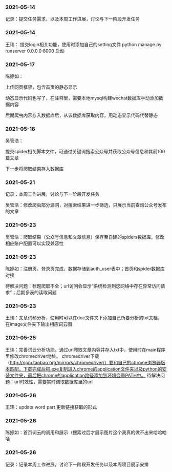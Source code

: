 ### 2021-05-14
记录：提交任务需求，以及本周工作进展，讨论与下一阶段开发任务

### 2021-05-14
王玮：
提交login相关功能，使用时添加自己的setting文件
python manage.py runserver 0.0.0.0:8000 启动

### 2021-05-17

陈婷如：

上传网页框架，包含首页的静态显示

动态显示代码也写了，在注释里，需要本地mysql构建wechat数据库手动添加数据内容

后期爬虫内容存入数据库后，从该数据库获取内容，用动态显示代码代替静态

### 2021-05-18

吴管浩：

提交spider相关脚本文件，可通过关键词搜索公众号并获取公众号信息和其前100篇文章

下一步将爬取结果存入数据库

### 2021-05-21
记录：本周工作进展，讨论与下一阶段开发任务

吴管浩：修改爬虫部分漏洞，对搜索结果进一步筛选，只展示当前查询公众号发布的文章

### 2021-05-23

吴管浩：爬取结果（公众号信息和文章信息）保存至自建的spiders数据库，修改相应账户配置可以实现兼容性

### 2021-05-23

陈婷如：注册页、登录页完成，数据存储到auth_user表中；首页和spider数据库对接

待解决问题：标题爬取不全；url访问会显示“系统检测到您网络中存在异常访问请求”；后期多表的读取问题

### 2021-05-23
王玮：文章词频分析，使用时可以在doc文件夹下添加自己所要分析的txt文档，在image文件夹下输出相应词云图

### 2021-05-25
王玮：完善词云分析功能，通过url爬取文章内容并存入txt中。使用时在main程序里修改chromedriver地址。
chromedriver下载（http://npm.taobao.org/mirrors/chromedriver/）要和自己的chrome浏览器版本匹配，下载完成后把.exe复制进入chrome的application文件夹以及python的安装文件夹，最后把chrome的application路径添加到环境变量PATH中。
待解决问题：url时效性，需要实时调取数据库里的url

### 2021-05-26
王玮：updata word part 更新链接获取的形式

### 2021-05-26
陈婷如：首页词云的调用和展示（搜索过后才展示图片这个我真的做不出来哈哈哈哈

### 2021-05-26

记录：记录本周工作进展，讨论下一阶段开发任务以及本周项目展示安排